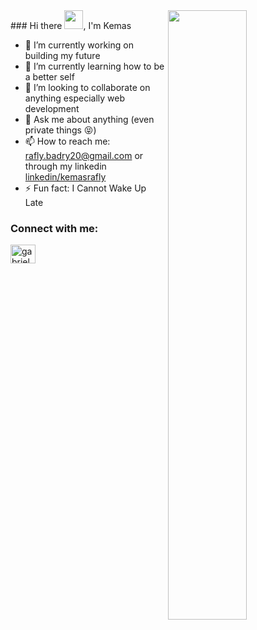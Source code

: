 <img src="https://github.com/oliveira-gabriel/oliveira-gabriel/blob/main/dev.gif?raw=true" width="50%" align="right"/>
### Hi there <img src="https://raw.githubusercontent.com/iampavangandhi/iampavangandhi/master/gifs/Hi.gif" height="30" width="30"/>, I'm Kemas

- 🔭 I’m currently working on building my future
- 🌱 I’m currently learning how to be a better self
- 👯 I’m looking to collaborate on anything especially web development
- 💬 Ask me about anything (even private things 😝)
- 📫 How to reach me: rafly.badry20@gmail.com or through my linkedin [linkedin/kemasrafly](https://www.linkedin.com/in/kemasrafly/)
- ⚡ Fun fact: I Cannot Wake Up Late

<h3 align="left">Connect with me:</h3>
<p align="left">
  <a href="https://linkedin.com/in/gabrieloliveira472" target="blank">
    <img align="center" src="https://raw.githubusercontent.com/rahuldkjain/github-profile-readme-generator/master/src/images/icons/Social/linked-in-alt.svg" alt="gabrieloliveira472" height="30" width="40" />
  </a>
</p>

<!-- 
**grandier/grandier** is a ✨ _special_ ✨ repository because its `README.md` (this file) appears on your GitHub profile.

Here are some ideas to get you started:

- 🔭 I’m currently working on ...
- 🌱 I’m currently learning ...
- 👯 I’m looking to collaborate on ...
- 🤔 I’m looking for help with ...
- 💬 Ask me about ...
- 📫 How to reach me: ...
- 😄 Pronouns: ...
- ⚡ Fun fact: ...
 -->
